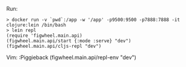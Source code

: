 
Run:

    > docker run -v `pwd`:/app -w '/app' -p9500:9500 -p7888:7888 -it clojure:lein /bin/bash
    > lein repl
    (require 'figwheel.main.api)
    (figwheel.main.api/start {:mode :serve} "dev")
    (figwheel.main.api/cljs-repl "dev")
    
Vim:
    :Piggieback (figwheel.main.api/repl-env "dev") 
